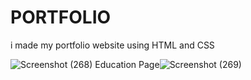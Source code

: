 # PORTFOLIO
i made my portfolio website using HTML and CSS

![Screenshot (268)](https://github.com/mukulsharma889/PORTFOLIO/assets/100365496/19fbd977-5cf4-4d98-8b44-c0ff067f6a9a)
Education Page![Screenshot (269)](https://github.com/mukulsharma889/PORTFOLIO/assets/100365496/9437f5f1-cbcb-41b6-9b17-eca936915b19)
